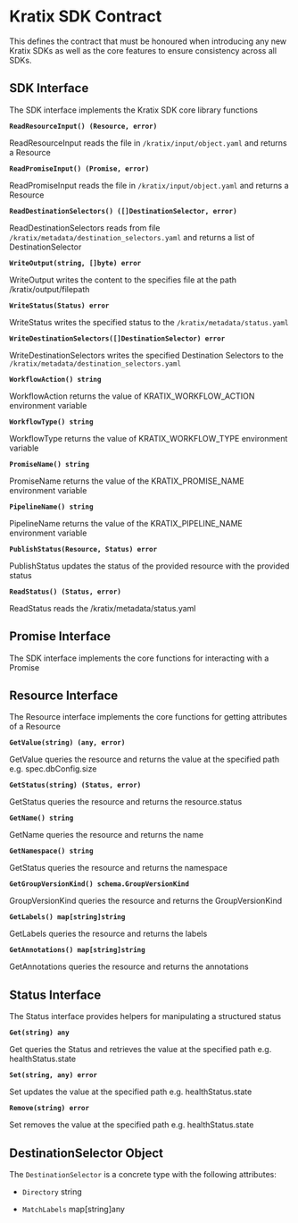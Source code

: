 # Kratix SDK Contract

This defines the contract that must be honoured when introducing any new Kratix SDKs as well as the core features to ensure consistency across all SDKs.

## SDK Interface

The SDK interface implements the Kratix SDK core library functions

**`ReadResourceInput() (Resource, error)`**

ReadResourceInput reads the file in `/kratix/input/object.yaml` and returns a Resource

**`ReadPromiseInput() (Promise, error)`**

ReadPromiseInput reads the file in `/kratix/input/object.yaml` and returns a Resource

**`ReadDestinationSelectors() ([]DestinationSelector, error)`**

ReadDestinationSelectors reads from file `/kratix/metadata/destination_selectors.yaml` and returns a list of DestinationSelector

**`WriteOutput(string, []byte) error`**

WriteOutput writes the content to the specifies file at the path /kratix/output/filepath

**`WriteStatus(Status) error`**

WriteStatus writes the specified status to the `/kratix/metadata/status.yaml`

**`WriteDestinationSelectors([]DestinationSelector) error`**

WriteDestinationSelectors writes the specified Destination Selectors to the `/kratix/metadata/destination_selectors.yaml`

**`WorkflowAction() string`**

WorkflowAction returns the value of KRATIX_WORKFLOW_ACTION environment variable

**`WorkflowType() string`**

WorkflowType returns the value of KRATIX_WORKFLOW_TYPE environment variable

**`PromiseName() string`**

PromiseName returns the value of the KRATIX_PROMISE_NAME environment variable

**`PipelineName() string`**

PipelineName returns the value of the KRATIX_PIPELINE_NAME environment variable

**`PublishStatus(Resource, Status) error`**

PublishStatus updates the status of the provided resource with the provided status

**`ReadStatus() (Status, error)`**

ReadStatus reads the /kratix/metadata/status.yaml

## Promise Interface

The SDK interface implements the core functions for interacting with a Promise

## Resource Interface

The Resource interface implements the core functions for getting attributes of a Resource

**`GetValue(string) (any, error)`**

GetValue queries the resource and returns the value at the specified path e.g. spec.dbConfig.size

**`GetStatus(string) (Status, error)`**

GetStatus queries the resource and returns the resource.status

**`GetName() string`**

GetName queries the resource and returns the name

**`GetNamespace() string`**

GetStatus queries the resource and returns the namespace

**`GetGroupVersionKind() schema.GroupVersionKind`**

GroupVersionKind queries the resource and returns the GroupVersionKind

**`GetLabels() map[string]string`**

GetLabels queries the resource and returns the labels

**`GetAnnotations() map[string]string`**

GetAnnotations queries the resource and returns the annotations

## Status Interface

The Status interface provides helpers for manipulating a structured status

**`Get(string) any`**

Get queries the Status and retrieves the value at the specified path e.g. healthStatus.state

**`Set(string, any) error`**

Set updates the value at the specified path e.g. healthStatus.state

**`Remove(string) error`**

Set removes the value at the specified path e.g. healthStatus.state

## DestinationSelector Object

The `DestinationSelector` is a concrete type with the following attributes:

* `Directory` string

* `MatchLabels` map[string]any
